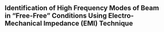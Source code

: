 ##  Identification of High Frequency Modes of Beam in “Free-Free” Conditions Using Electro-Mechanical Impedance (EMI) Technique